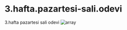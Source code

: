 # 3.hafta.pazartesi-sali.odevi
3.hafta pazartesi sali odevi
![array](https://user-images.githubusercontent.com/86284062/172143644-a66d4e55-ac95-4d62-a641-65cc8d0d3169.png)
